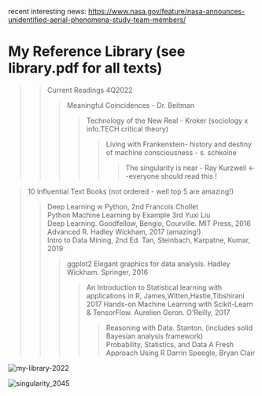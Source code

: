 recent interesting news:
https://www.nasa.gov/feature/nasa-announces-unidentified-aerial-phenomena-study-team-members/

# My Reference Library (see library.pdf for all texts)  

>>Current Readings 4Q2022  
>>>Meaningful Coincidences - Dr. Beitman  
>>>>Technology of the New Real - Kroker (sociology x info.TECH critical theory)  
>>>>>Living with Frankenstein- history and destiny of machine consciousness - s. schkolne  
>>>>>>The singularity is near - Ray Kurzweil <--everyone should read this  !


>10 Influential Text Books (not ordered - well top 5 are amazing!)  
>>Deep Learning w Python, 2nd Francois Chollet  
>>Python Machine Learning by Example 3rd Yuxi Liu  
>>Deep Learning. Goodfellow, Bengio, Courville. MIT Press, 2016  
>>Advanced R. Hadley Wickham, 2017 (amazing!)  
>>Intro to Data Mining, 2nd Ed. Tan, Steinbach, Karpatne, Kumar, 2019  
>>>ggplot2 Elegant graphics for data analysis. Hadley Wickham. Springer, 2016    
>>>>An Introduction to Statistical learning with applications in R, James,Witten,Hastie,Tibshirani 2017
>>>>Hands-on Machine Learning with Scikit-Learn & TensorFlow. Aurelien Geron. O'Reilly, 2017 
>>>>>Reasoning with Data. Stanton. (includes solid Bayesian analysis framework)  
>>>>>Probability, Statistics, and Data A Fresh Approach Using R  Darrin Speegle, Bryan Clair  

![my-library-2022](https://user-images.githubusercontent.com/59778456/193679900-04ccd057-71b9-4d4b-9a72-f1d85842c3d5.jpg)

![singularity_2045](https://user-images.githubusercontent.com/59778456/199331003-d078b3c8-7ebf-4693-93b4-18857c071630.JPG)
